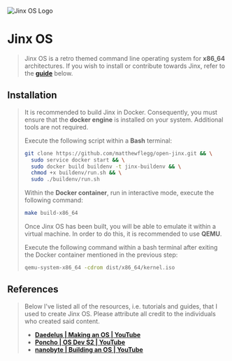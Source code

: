 ![Jinx OS Logo](https://i.imgur.com/UmDPsfq.png)

# Jinx OS
> Jinx OS is a retro themed command line operating system for **x86_64** architectures. 
> If you wish to install or contribute towards Jinx, refer to the **[guide](#installation)** below.

## Installation
> It is recommended to build Jinx in Docker. Consequently, you must ensure that the **docker
> engine** is installed on your system. Additional tools are not required.
> 
> Execute the following script within a **Bash** terminal:
> ```bash
> git clone https://github.com/matthewflegg/open-jinx.git && \
>   sudo service docker start && \
>   sudo docker build buildenv -t jinx-buildenv && \
>   chmod +x buildenv/run.sh && \
>   sudo ./buildenv/run.sh
> ```
>
> Within the **Docker container**, run in interactive mode, execute the following command:
> ```bash
> make build-x86_64
> ```
> Once Jinx OS has been built, you will be able to emulate it within a virtual machine. In
> order to do this, it is recommended to use **QEMU**.
>
> Execute the following command within a bash terminal after exiting the Docker container
> mentioned in the previous step:
> ```bash
> qemu-system-x86_64 -cdrom dist/x86_64/kernel.iso
> ```
  

## References
> Below I've listed all of the resources, i.e. tutorials and guides, that I used to create Jinx OS. Please attribute all credit to the
> individuals who created said content.
>
> * **[Daedelus | Making an OS | YouTube](https://www.youtube.com/watch?v=MwPjvJ9ulSc)**
> * **[Poncho | OS Dev S2 | YouTube](https://www.youtube.com/playlist?list=PLxN4E629pPnJxCQCLy7E0SQY_zuumOVyZ)**
> * **[nanobyte | Building an OS | YouTube](https://www.youtube.com/watch?v=9t-SPC7Tczc&list=PLFjM7v6KGMpiH2G-kT781ByCNC_0pKpPN)**
